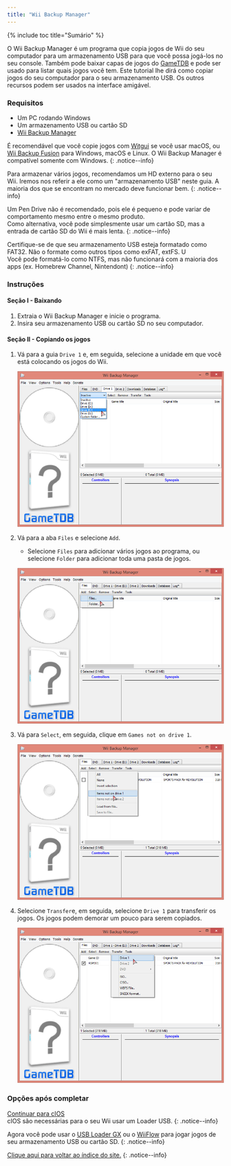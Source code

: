 ```yaml
---
title: "Wii Backup Manager"
---
```


{% include toc title="Sumário" %}

O Wii Backup Manager é um programa que copia jogos de Wii do seu computador para um armazenamento USB para que você possa jogá-los no seu console. Também pode baixar capas de jogos do [GameTDB](https://gametdb.com/) e pode ser usado para listar quais jogos você tem. Este tutorial lhe dirá como copiar jogos do seu computador para o seu armazenamento USB. Os outros recursos podem ser usados na interface amigável.

### Requisitos

* Um PC rodando Windows
* Um armazenamento USB ou cartão SD
* [Wii Backup Manager](https://static.wiidatabase.de/Wii-Backup-Manager.zip)


É recomendável que você copie jogos com [Witgui](https://desairem.com/wordpress/category/witgui-download/) se você usar macOS, ou [Wii Backup Fusion](https://github.com/larsenv/Wii-Backup-Fusion) para Windows, macOS e Linux. O Wii Backup Manager é compatível somente com Windows.
{: .notice--info}

Para armazenar vários jogos, recomendamos um HD externo para o seu Wii. Iremos nos referir a ele como um "armazenamento USB" neste guia. A maioria dos que se encontram no mercado deve funcionar bem.
{: .notice--info}

Um Pen Drive não é recomendado, pois ele é pequeno e pode variar de comportamento mesmo entre o mesmo produto. <br> Como alternativa, você pode simplesmente usar um cartão SD, mas a entrada de cartão SD do Wii é mais lenta.
{: .notice--info}

Certifique-se de que seu armazenamento USB esteja formatado como FAT32. Não o formate como outros tipos como exFAT, extFS. U<br> Você pode formatá-lo como NTFS, mas não funcionará com a maioria dos apps (ex. Homebrew Channel, Nintendont)
{: .notice--info}

### Instruções

#### Seção I - Baixando

1. Extraia o Wii Backup Manager e inicie o programa.
1. Insira seu armazenamento USB ou cartão SD no seu computador.

#### Seção II - Copiando os jogos

1. Vá para a guia `Drive 1` e, em seguida, selecione a unidade em que você está colocando os jogos do Wii.

    ![](/images/desktop-apps/WBM/select_drive.png)

1. Vá para a aba `Files` e selecione `Add`.
    + Selecione `Files` para adicionar vários jogos ao programa, ou selecione `Folder` para adicionar toda uma pasta de jogos.

    ![](/images/desktop-apps/WBM/select_games.png)

1. Vá para `Select`, em seguida, clique em `Games not on drive 1`.

    ![](/images/desktop-apps/WBM/select_games2.png)

1. Selecione `Transfer`e, em seguida, selecione `Drive 1` para transferir os jogos. Os jogos podem demorar um pouco para serem copiados.

    ![](/images/desktop-apps/WBM/transfer_todrive.png)

### Opções após completar

[Continuar para cIOS](cios)<br> cIOS são necessárias para o seu Wii usar um Loader USB.
{: .notice--info}

Agora você pode usar o [USB Loader GX](usbloadergx) ou o [WiiFlow](wiiflow) para jogar jogos de seu armazenamento USB ou cartão SD.
{: .notice--info}

[Clique aqui para voltar ao índice do site.](site-navigation)
{: .notice--info}
